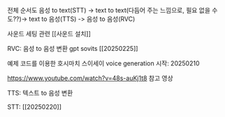 전체 순서도
음성 to text(STT) -> text to text(다듬어 주는 느낌으로, 필요 없을 수도??)-> text to 음성(TTS) -> 음성 to 음성(RVC)

사운드 세팅 관련
[[사운드 설치]]

RVC: 음성 to 음성 변환
gpt sovits
[[20250225]]

예제 코드를 이용한 호시마치 스이세이 voice generation
시작: 20250210

https://www.youtube.com/watch?v=48s-auKj1t8
참고 영상

TTS: 텍스트 to 음성 변환


STT: 
[[20250220]]